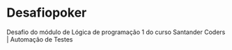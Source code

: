 # Desafiopoker
Desafio do módulo de Lógica de programação 1 do curso Santander Coders | Automação de Testes
